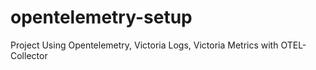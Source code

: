 # opentelemetry-setup
Project Using Opentelemetry, Victoria Logs, Victoria Metrics with OTEL-Collector
